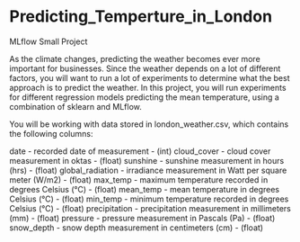 # Predicting_Temperture_in_London
MLflow Small Project

As the climate changes, predicting the weather becomes ever more important for businesses. Since the weather depends on a lot of different factors, you will want to run a lot of experiments to determine what the best approach is to predict the weather. In this project, you will run experiments for different regression models predicting the mean temperature, using a combination of sklearn and MLflow.

You will be working with data stored in london_weather.csv, which contains the following columns:

date - recorded date of measurement - (int)
cloud_cover - cloud cover measurement in oktas - (float)
sunshine - sunshine measurement in hours (hrs) - (float)
global_radiation - irradiance measurement in Watt per square meter (W/m2) - (float)
max_temp - maximum temperature recorded in degrees Celsius (°C) - (float)
mean_temp - mean temperature in degrees Celsius (°C) - (float)
min_temp - minimum temperature recorded in degrees Celsius (°C) - (float)
precipitation - precipitation measurement in millimeters (mm) - (float)
pressure - pressure measurement in Pascals (Pa) - (float)
snow_depth - snow depth measurement in centimeters (cm) - (float)

